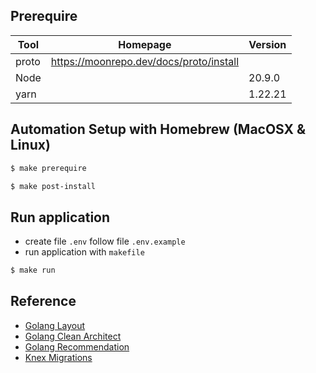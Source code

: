 ## Prerequire

| Tool  | Homepage                                  | Version |
| ----- | ----------------------------------------- | ------- |
| proto | <https://moonrepo.dev/docs/proto/install> |         |
| Node  |                                           | 20.9.0  |
| yarn  |                                           | 1.22.21 |

## Automation Setup with Homebrew (MacOSX & Linux)

```bash
$ make prerequire

$ make post-install
```

## Run application

- create file `.env` follow file `.env.example`
- run application with `makefile`

```bash
$ make run
```

## Reference

- [Golang Layout](https://github.com/golang-standards/project-layout)
- [Golang Clean Architect](https://github.com/amitshekhariitbhu/go-backend-clean-architecture)
- [Golang Recommendation](https://go.dev/doc/modules/layout)
- [Knex Migrations](https://knexjs.org/guide/migrations.html)
